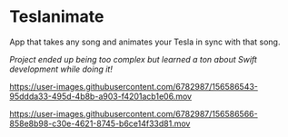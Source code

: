 # Teslanimate
App that takes any song and animates your Tesla in sync with that song.

_Project ended up being too complex but learned a ton about Swift development while doing it!_



https://user-images.githubusercontent.com/6782987/156586543-95ddda33-495d-4b8b-a903-f4201acb1e06.mov



https://user-images.githubusercontent.com/6782987/156586566-858e8b98-c30e-4621-8745-b6ce14f33d81.mov

